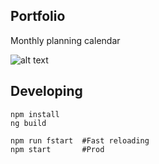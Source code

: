 ## Portfolio
Monthly planning calendar

![alt text](https://imgur.com/a/gkag5U8)

## Developing
```
npm install
ng build

npm run fstart  #Fast reloading
npm start       #Prod
```